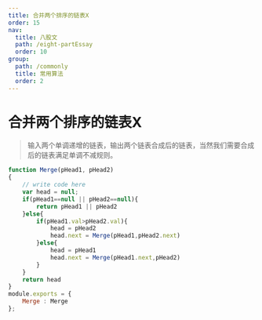 ```yaml
---
title: 合并两个排序的链表X
order: 15
nav:
  title: 八股文
  path: /eight-partEssay
  order: 10
group:
  path: /commonly
  title: 常用算法
  order: 2
---
```



合并两个排序的链表X
===


>输入两个单调递增的链表，输出两个链表合成后的链表，当然我们需要合成后的链表满足单调不减规则。

```js
function Merge(pHead1, pHead2)
{
    // write code here
    var head = null;
    if(pHead1==null || pHead2==null){
        return pHead1 || pHead2
    }else{
        if(pHead1.val>pHead2.val){
            head = pHead2
            head.next = Merge(pHead1,pHead2.next)
        }else{
            head = pHead1
            head.next = Merge(pHead1.next,pHead2)
        }
    }
    return head
}
module.exports = {
    Merge : Merge
};
```

